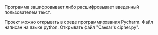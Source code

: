 Программа зашифровывает либо расшифровывает введенный пользователем текст.


Проект можно открывать в среде программирования Pycharm. Файл написан на языке python. Открывать файл "Caesar's cipher.py". 
